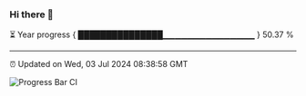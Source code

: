 ### Hi there 👋

⏳ Year progress { ███████████████▁▁▁▁▁▁▁▁▁▁▁▁▁▁▁ } 50.37 %

---

⏰ Updated on Wed, 03 Jul 2024 08:38:58 GMT

![Progress Bar CI](https://github.com/IshwaranRudhara/GIT-ACTION/workflows/Progress%20Bar%20CI/badge.svg)
